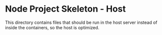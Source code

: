 # Node Project Skeleton - Host

This directory contains files that should be run in the host server instead of inside the containers, so the host is optimized.
